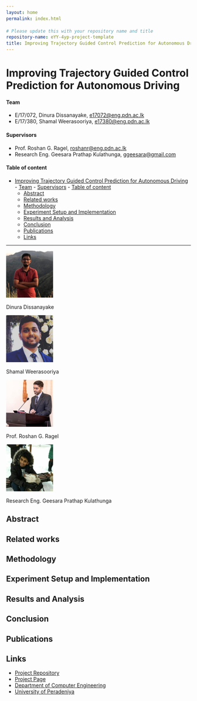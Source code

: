 ```yaml
---
layout: home
permalink: index.html

# Please update this with your repository name and title
repository-name: eYY-4yp-project-template
title: Improving Trajectory Guided Control Prediction for Autonomous Driving
---
```


[comment]: # "This is the standard layout for the project, but you can clean this and use your own template"

# Improving Trajectory Guided Control Prediction for Autonomous Driving

#### Team

- E/17/072, Dinura Dissanayake, [e17072@eng.pdn.ac.lk](mailto:e17072@eng.pdn.ac.lk)
- E/17/380, Shamal Weerasooriya, [e17380@eng.pdn.ac.lk](mailto:e17380@eng.pdn.ac.lk)

#### Supervisors

- Prof. Roshan G. Ragel, [roshanr@eng.pdn.ac.lk](mailto:roshanr@eng.pdn.ac.lk)
- Research Eng. Geesara Prathap Kulathunga, [ggeesara@gmail.com](mailto:ggeesara@gmail.com)

#### Table of content

- [Improving Trajectory Guided Control Prediction for Autonomous Driving](#improving-trajectory-guided-control-prediction-for-autonomous-driving)
      - [Team](#team)
      - [Supervisors](#supervisors)
      - [Table of content](#table-of-content)
  - [Abstract](#abstract)
  - [Related works](#related-works)
  - [Methodology](#methodology)
  - [Experiment Setup and Implementation](#experiment-setup-and-implementation)
  - [Results and Analysis](#results-and-analysis)
  - [Conclusion](#conclusion)
  - [Publications](#publications)
  - [Links](#links)

---
<img class="mx-auto d-block img-thumbnail" src="./images/e17072.jpg" alt="Sample Image" width="128" />
<p class="caption text-center">Dinura Dissanayake</p>
<img class="mx-auto d-block img-thumbnail" src="./images/e17380.jpg" alt="Sample Image" width="128" />
<p class="caption text-center">Shamal Weerasooriya</p>
<img class="mx-auto d-block img-thumbnail" src="./images/roshan-ragel.jpg" alt="Sample Image" width="128" />
<p class="caption text-center">Prof. Roshan G. Ragel</p>
<img class="mx-auto d-block img-thumbnail" src="./images/geesara-prathap.jpeg" alt="Sample Image" width="128" />
<p class="caption text-center">Research Eng. Geesara Prathap Kulathunga</p>

<!-- <link rel="stylesheet" href="https://maxcdn.bootstrapcdn.com/bootstrap/4.5.2/css/bootstrap.min.css">

<div class="container">
    <div class="row">
        <div class="col-3">
            <img class="mx-auto d-block img-thumbnail" src="./images/e17072.jpg" alt="Sample Image" width="128" />
            <p class="caption text-center">Dinura Dissanayake</p>
        </div>
        <div class="col-3">
            <img class="mx-auto d-block img-thumbnail" src="./images/e17380.jpg" alt="Sample Image" width="128" />
            <p class="caption text-center">Shamal Weerasooriya</p>
        </div>
        <div class="col-3">
            <img class="mx-auto d-block img-thumbnail" src="./images/roshan-ragel.jpg" alt="Sample Image" width="128" />
            <p class="caption text-center">Prof. Roshan G. Ragel</p>
        </div>
        <div class="col-3">
            <img class="mx-auto d-block img-thumbnail" src="./images/geesara-prathap.jpeg" alt="Sample Image" width="128" />
            <p class="caption text-center">Research Eng. Geesara Prathap Kulathunga</p>
        </div>
    </div>
</div> -->

## Abstract

## Related works

## Methodology

## Experiment Setup and Implementation

## Results and Analysis

## Conclusion

## Publications
[//]: # "Note: Uncomment each once you uploaded the files to the repository"

<!-- 1. [Semester 7 report](./) -->
<!-- 2. [Semester 7 slides](./) -->
<!-- 3. [Semester 8 report](./) -->
<!-- 4. [Semester 8 slides](./) -->
<!-- 5. Author 1, Author 2 and Author 3 "Research paper title" (2021). [PDF](./). -->


## Links

[//]: # ( NOTE: EDIT THIS LINKS WITH YOUR REPO DETAILS )

- [Project Repository](https://github.com/cepdnaclk/repository-name)
- [Project Page](https://cepdnaclk.github.io/repository-name)
- [Department of Computer Engineering](http://www.ce.pdn.ac.lk/)
- [University of Peradeniya](https://eng.pdn.ac.lk/)

[//]: # "Please refer this to learn more about Markdown syntax"
[//]: # "https://github.com/adam-p/markdown-here/wiki/Markdown-Cheatsheet"
